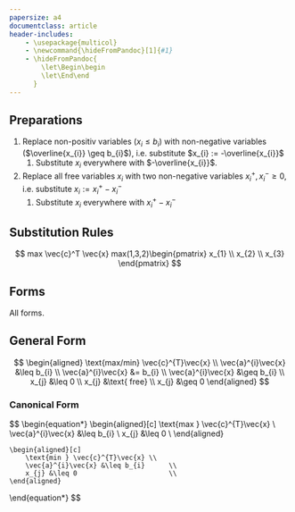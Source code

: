 ```yaml
---
papersize: a4
documentclass: article
header-includes:
    - \usepackage{multicol}
    - \newcommand{\hideFromPandoc}[1]{#1}
    - \hideFromPandoc{
        \let\Begin\begin
        \let\End\end
      }
---
```


## Preparations

1. Replace non-positiv variables ($x_{i} \leq b_{i}$) with non-negative variables ($\overline{x_{i}} \geq b_{i}$), i.e. substitute $x_{i} := -\overline{x_{i}}$
   1. Substitute $x_{i}$ everywhere with $-\overline{x_{i}}$.
2. Replace all free variables $x_{i}$ with two non-negative variables $x^{+}_{i}, x^{-}_{i} \geq 0$, i.e. substitute $x_{i} := x^{+}_{i} - x^{-}_{i}$
   1. Substitute $x_{i}$ everywhere with $x^{+}_{i} - x^{-}_{i}$

## Substitution Rules

$$
max \vec{c}^T \vec{x} max(1,3,2)\begin{pmatrix} x_{1} \\ x_{2} \\ x_{3} \end{pmatrix}
$$

## Forms

All forms.

## General Form

$$
\begin{aligned}
    \text{max/min} \vec{c}^{T}\vec{x}   \\
    \vec{a}^{i}\vec{x} &\leq b_{i}      \\
    \vec{a}^{i}\vec{x} &= b_{i}         \\
    \vec{a}^{i}\vec{x} &\geq b_{i}      \\
    x_{j} &\leq 0                       \\
    x_{j} &\text{ free}                  \\
    x_{j} &\geq 0
\end{aligned}
$$

### Canonical Form

$$
\begin{equation*}
    \begin{aligned}[c]
        \text{max } \vec{c}^{T}\vec{x} \\
        \vec{a}^{i}\vec{x} &\leq b_{i}      \\
        x_{j} &\leq 0                       \\
    \end{aligned}
    
    \begin{aligned}[c]
        \text{min } \vec{c}^{T}\vec{x} \\
        \vec{a}^{i}\vec{x} &\leq b_{i}      \\
        x_{j} &\leq 0                       \\
    \end{aligned}
\end{equation*}
$$